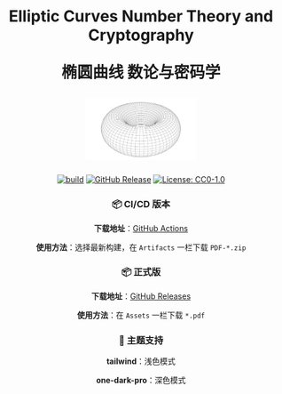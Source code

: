 <div align="center">
  <h1>
    <p>Elliptic Curves Number Theory and Cryptography</p>
    <p>椭圆曲线 数论与密码学</p>
    <img src="assets/Torus.svg" alt="Simple Torus" width="200">
  </h1>

[![build](https://github.com/Cierra-Runis/Elliptic-Curves-Number-Theory-and-Cryptography/actions/workflows/build.yaml/badge.svg)][build] [![GitHub Release](https://img.shields.io/github/v/release/Cierra-Runis/Elliptic-Curves-Number-Theory-and-Cryptography)][releases] [![License: CC0-1.0](https://img.shields.io/badge/License-CC0_1.0-lightgrey.svg)](http://creativecommons.org/publicdomain/zero/1.0/)

</div>

<div align="center">

### 📦 CI/CD 版本

**下载地址**：[GitHub Actions][build]

**使用方法**：选择最新构建，在 `Artifacts` 一栏下载 `PDF-*.zip`

### 📦 正式版

**下载地址**：[GitHub Releases][releases]

**使用方法**：在 `Assets` 一栏下载 `*.pdf`

### 🎨 主题支持

**tailwind**：浅色模式

**one-dark-pro**：深色模式

</div>

[build]: https://github.com/Cierra-Runis/Elliptic-Curves-Number-Theory-and-Cryptography/actions/workflows/build.yaml
[releases]: https://github.com/Cierra-Runis/Elliptic-Curves-Number-Theory-and-Cryptography/releases/latest

<!-- ## 参考文献

[Typst Symbols](https://typst.app/docs/reference/symbols/sym/)

[LaTeX-to-Typst Cheat Sheet](https://qwinsi.github.io/tex2typst-webapp/cheat-sheet.html)

[CeTZ Documentation](https://cetz-package.github.io/docs/)

[Typst 中文社区导航 - 常见问题](https://typst-doc-cn.github.io/guide/FAQ.html)

[Typst 中文教程](https://typst-doc-cn.github.io/tutorial/) -->
